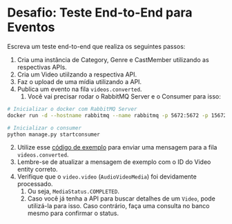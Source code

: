 # Desafio: Teste End-to-End para Eventos

Escreva um teste end-to-end que realiza os seguintes passos:

1. Cria uma instância de Category, Genre e CastMember utilizando as respectivas APIs.
2. Cria um Video utiilzando a respectiva API.
3. Faz o upload de uma mídia utilizando a API.
4. Publica um evento na fila `videos.converted`.
   1. Você vai precisar rodar o RabbitMQ Server e o Consumer para isso:
```bash
# Inicializar o docker com RabbitMQ Server
docker run -d --hostname rabbitmq --name rabbitmq -p 5672:5672 -p 15672:15672 rabbitmq:3-management

# Inicializar o consumer
python manage.py startconsumer
```
   2. Utilize esse [código de exemplo](./send_message_to_rabbit_mq.py) para enviar uma mensagem para a fila `videos.converted`.
   3. Lembre-se de atualizar a mensagem de exemplo com o ID do Video entity correto.
6. Verifique que o `video.video` (`AudioVideoMedia`) foi devidamente processado.
   1. Ou seja, `MediaStatus.COMPLETED`.
   2. Caso você já tenha a API para buscar detalhes de um `Video`, pode utilizá-la para isso. Caso contrário, faça uma consulta no banco mesmo para confirmar o status.